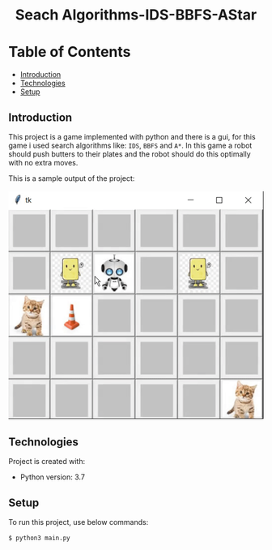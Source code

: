 # <p align="center">Seach Algorithms-IDS-BBFS-AStar</p> 

# Table of Contents
- [Introduction](https://github.com/mohammadtavakoli78/Principles-of-Database-Design#introduction)
- [Technologies](https://github.com/mohammadtavakoli78/Principles-of-Database-Design#technologies)
- [Setup](https://github.com/mohammadtavakoli78/Principles-of-Database-Design#setup)

## Introduction
This project is a game implemented with python and there is a gui, for this game i used search algorithms like: ```IDS```, ```BBFS``` and ```A*```. In this game a robot should push butters to their plates and the robot should do this optimally with no extra moves.<br>

This is a sample output of the project:<br><br>
![](https://github.com/mohammadtavakoli78/Artificial-Intelligence/blob/master/Project%201%20(Seach%20Algorithms-IDS-BBFS-AStar)/run-game.gif)

## Technologies
Project is created with:
* Python version: 3.7

## Setup
To run this project, use below commands:
```
$ python3 main.py
```
